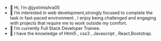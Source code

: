 - 👋 Hi, I’m @jyotimishra05
- 👀 I’m interested in web development,strongly focused to complete the task in fast-paced environment , I enjoy being challenged and engaging with projects that require me to work outside my comfort.
- 🌱 I’m currently Full Stack Developer Trainee.
- 💞️ I have the knowledge of Html5 , css3 , Javascript , React,Bootstrap.


<!---
jyotimishra05/jyotimishra05 is a ✨ special ✨ repository because its `README.md` (this file) appears on your GitHub profile.
You can click the Preview link to take a look at your changes.
--->
